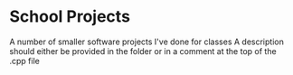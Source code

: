 # School Projects
 A number of smaller software projects I've done for classes
 A description should either be provided in the folder or in a comment at the top of the .cpp file
